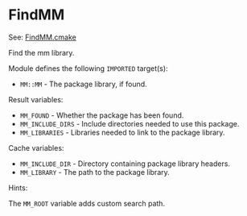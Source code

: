 # FindMM

See: [FindMM.cmake](https://github.com/petk/php-build-system/tree/master/cmake/cmake/modules/FindMM.cmake)

Find the mm library.

Module defines the following `IMPORTED` target(s):

* `MM::MM` - The package library, if found.

Result variables:

* `MM_FOUND` - Whether the package has been found.
* `MM_INCLUDE_DIRS` - Include directories needed to use this package.
* `MM_LIBRARIES` - Libraries needed to link to the package library.

Cache variables:

* `MM_INCLUDE_DIR` - Directory containing package library headers.
* `MM_LIBRARY` - The path to the package library.

Hints:

The `MM_ROOT` variable adds custom search path.
